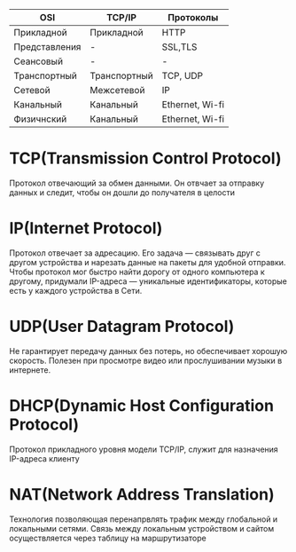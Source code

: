 | OSI           | TCP/IP       | Протоколы       |
|-              |-             |-                |
| Прикладной    | Прикладной   | HTTP            |
| Представления | -            | SSL,TLS         |
| Сеансовый     | -            | -               |
| Транспортный  | Транспортный | TCP, UDP        |
| Сетевой       | Межсетевой   | IP              |
| Канальный     | Канальный    | Ethernet, Wi-fi |
| Физичнский    | Канальный    | Ethernet, Wi-fi |

# TCP(Transmission Control Protocol)

Протокол отвечающий за обмен данными. Он отвчает за отправку данных и следит, чтобы он дошли до получателя в целости

# IP(Internet Protocol)

Протокол отвечает за адресацию. Его задача — связывать друг с другом устройства и нарезать данные на пакеты для удобной отправки. Чтобы протокол мог быстро найти дорогу от одного компьютера к другому, придумали IP-адреса — уникальные идентификаторы, которые есть у каждого устройства в Сети.

# UDP(User Datagram Protocol)

Не гарантирует передачу данных без потерь, но обеспечивает хорошую скорость. Полезен при просмотре видео или прослушивании музыки в интернете.

# DHCP(Dynamic Host Configuration Protocol)

Протокол прикладного уровня модели TCP/IP, служит для назначения IP-адреса клиенту

# NAT(Network Address Translation)

Технология позволяющая перенапрвлять трафик между глобальной и локальными сетями. Связь между локальным устройством и сайтом осуществляется через таблицу на маршрутизаторе
